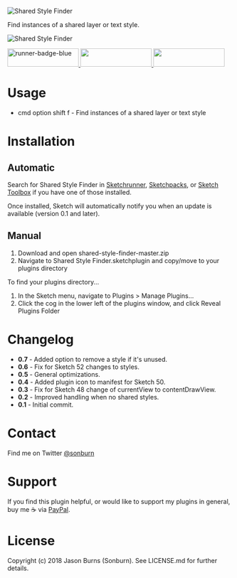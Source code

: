![Shared Style Finder](https://raw.githubusercontent.com/sonburn/shared-style-finder/master/images/logo.png)

Find instances of a shared layer or text style.

![Shared Style Finder](https://raw.githubusercontent.com/sonburn/shared-style-finder/master/images/screenshot.png)

<a href="http://bit.ly/SketchRunnerWebsite">
	<img width="160" height="41" src="http://bit.ly/RunnerBadgeBlue" alt="runner-badge-blue">
</a>

<a href="https://sketchpacks.com/sonburn/shared-style-finder/install">
	<img width="160" height="41" src="http://sketchpacks-com.s3.amazonaws.com/assets/badges/sketchpacks-badge-install.png" >
</a>

<a href="https://www.paypal.me/sonburn">
	<img width="160" height="41" src="https://raw.githubusercontent.com/sonburn/symbol-organizer/master/images/donate.png">
</a>

# Usage

* cmd option shift f - Find instances of a shared layer or text style

# Installation

## Automatic
Search for Shared Style Finder in [Sketchrunner](http://sketchrunner.com/), [Sketchpacks](https://sketchpacks.com/), or [Sketch Toolbox](http://sketchtoolbox.com/) if you have one of those installed.

Once installed, Sketch will automatically notify you when an update is available (version 0.1 and later).

## Manual

1. Download and open shared-style-finder-master.zip
2. Navigate to Shared Style Finder.sketchplugin and copy/move to your plugins directory

To find your plugins directory...

1. In the Sketch menu, navigate to Plugins > Manage Plugins...
2. Click the cog in the lower left of the plugins window, and click Reveal Plugins Folder

# Changelog

* **0.7** - Added option to remove a style if it's unused.
* **0.6** - Fix for Sketch 52 changes to styles.
* **0.5** - General optimizations.
* **0.4** - Added plugin icon to manifest for Sketch 50.
* **0.3** - Fix for Sketch 48 change of currentView to contentDrawView.
* **0.2** - Improved handling when no shared styles.
* **0.1** - Initial commit.

# Contact

Find me on Twitter <a class="twitter-follow-button" href="https://twitter.com/sonburn">@sonburn</a>

# Support

If you find this plugin helpful, or would like to support my plugins in general, buy me ☕️ via <a href="https://www.paypal.me/sonburn">PayPal</a>.

# License

Copyright (c) 2018 Jason Burns (Sonburn). See LICENSE.md for further details.
